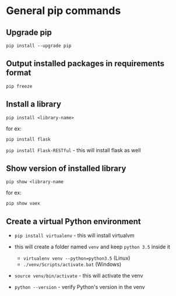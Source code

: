 # General pip commands

## Upgrade pip

`pip install --upgrade pip`

## Output installed packages in requirements format

`pip freeze`

## Install a library

`pip install <library-name>`

for ex:

`pip install flask`

`pip install Flask-RESTful` - this will install flask as well

## Show version of installed library

`pip show <library-name`

for ex:

`pip show vaex`

## Create a virtual Python environment

* `pip install virtualenv` - this will install virtualvm

* this will create a folder named `venv` and keep `python 3.5` inside it
  - `virtualenv venv --python=python3.5` (Linux)
  - `./venv/Scripts/activate.bat` (Windows)

* `source venv/bin/activate` - this will activate the venv

* `python --version` - verify Python's version in the venv
